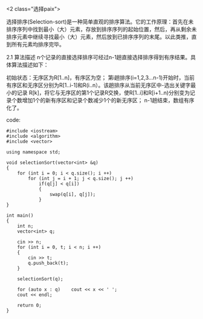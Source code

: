<2 class="选择paix">

选择排序(Selection-sort)是一种简单直观的排序算法。它的工作原理：首先在未排序序列中找到最小（大）元素，存放到排序序列的起始位置，然后，再从剩余未排序元素中继续寻找最小（大）元素，然后放到已排序序列的末尾。以此类推，直到所有元素均排序完毕。 

2.1 算法描述
n个记录的直接选择排序可经过n-1趟直接选择排序得到有序结果。具体算法描述如下：

初始状态：无序区为R[1..n]，有序区为空；
第i趟排序(i=1,2,3…n-1)开始时，当前有序区和无序区分别为R[1..i-1]和R(i..n）。该趟排序从当前无序区中-选出关键字最小的记录 R[k]，将它与无序区的第1个记录R交换，使R[1..i]和R[i+1..n)分别变为记录个数增加1个的新有序区和记录个数减少1个的新无序区；
n-1趟结束，数组有序化了。

code:

```
#include <iostream>
#include <algorithm>
#include <vector>

using namespace std;

void selectionSort(vector<int> &q)
{
	for (int i = 0; i < q.size(); i ++)
		for (int j = i + 1; j < q.size(); j ++)
			if(q[j] < q[i])
			{
				swap(q[i], q[j]);
			}
}

int main()
{
	int n; 
	vector<int> q;

	cin >> n;
	for (int i = 0, t; i < n; i ++)
	{
		cin >> t;
		q.push_back(t);
	}

	selectionSort(q);

	for (auto x : q)	cout << x << ' ';
	cout << endl;

	return 0;
}

```

